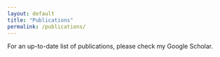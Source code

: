 ```yaml
---
layout: default
title: "Publications"
permalink: /publications/
---
```


For an up-to-date list of publications, please check my Google Scholar.
